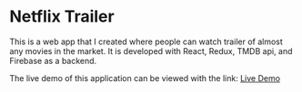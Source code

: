 # Netflix Trailer

This is a web app that I created where people can watch trailer of almost any movies in the market. It is developed with React, Redux, TMDB api, and Firebase as a backend.

The live demo of this application can be viewed with the link: [Live Demo](https://netflix-clone-df854.web.app/)
